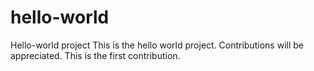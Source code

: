 # hello-world
Hello-world project
This is the hello world project. Contributions will be appreciated.
This is the first contribution.
